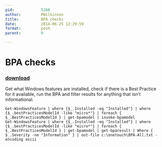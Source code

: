 ```yaml
---
pid:            5260
author:         PWilkinson
title:          BPA checks
date:           2014-06-25 12:29:59
format:         posh
parent:         0

---
```


# BPA checks

### [download](//scripts/5260.ps1)

Get what Windows features are installed, check if there is a Best Practice for it available, run the BPA and filter results for anything that isn't informational.

```posh
Get-WindowsFeature | where {$_.Installed -eq "Installed"} | where {$_.bestPracticesModelId -like "micro*"} | foreach { $_.BestPracticesModelId } | get-bpamodel | invoke-bpamodel
Get-WindowsFeature | where {$_.Installed -eq "Installed"} | where {$_.bestPracticesModelId -like "micro*"} | foreach { $_.BestPracticesModelId } | get-bpamodel | get-bparesult | Where { $_.Severity -ne "Information" } | out-file c:\onetouch\BPA-All.txt -encoding ascii
```
